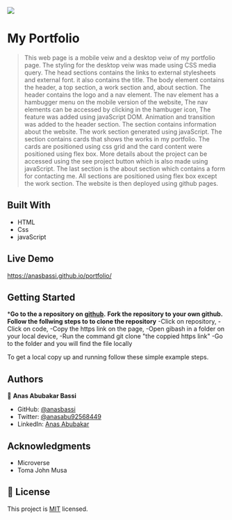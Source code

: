  ![](https://img.shields.io/badge/Microverse-blueviolet)

# My Portfolio

> This web page is a mobile veiw and a desktop veiw of my portfolio page.
> The styling for the desktop veiw was made using CSS media query.
> The head sections contains the links to external stylesheets and external font.
> it also contains the title.
> The body element contains the header, a top section, a work section and, about section.
> The header contains the logo and a nav element.
> The nav element has a hambugger menu on the mobile version of the website,
> The nav elements can be accessed by clicking in the hambuger icon,
> The feature was added using javaScript DOM. 
> Animation and transition was added to the header section.
> The section contains information about the website.
> The work section generated using javaScript.
> The section contains cards that shows the works in my portfolio.
> The cards are positioned using css grid and the card content were positioned using flex box.
> More details about the project can be accessed using the see project button which is also made using javaScript. 
> The last section is the about section which contains a form for contacting me.
> All sections are positioned using flex box except the work section.
> The website is then deployed using github pages.
 

## Built With

- HTML
- Css
- javaScript

## Live Demo
 https://anasbassi.github.io/portfolio/

## Getting Started

***Go to the a repository on [github](https://github.com/anasbassi/portfolio.git).**
**Fork the repository to your own github.**
**Follow the follwing steps to to clone the repository**
-Click on repository,
-Click on code,
-Copy the https link on the page,
-Open gibash in a folder on your local device,
-Run the command git clone "the coppied https link" 
-Go to the folder and you will find the file locally 


To get a local copy up and running follow these simple example steps.

## Authors

👤 **Anas Abubakar Bassi**

- GitHub: [@anasbassi](https://github.com/anasbassi)
- Twitter: [@anasabu92568449](https://twitter.com/anasabu92568449)
- LinkedIn: [Anas Abubakar](https://linkedin.com/in/anas-abubakar-7b352722b)

## Acknowledgments

- Microverse
- Toma John Musa

## 📝 License

This project is [MIT](./MIT.md) licensed.